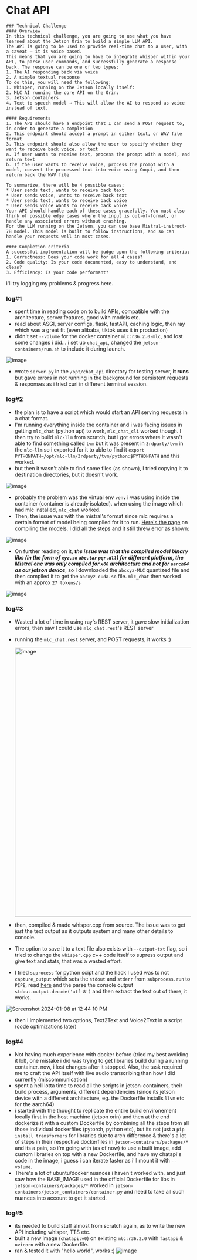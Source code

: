 # Chat API
```
### Technical Challenge
#### Overview 
In this technical challenge, you are going to use what you have learned about the Jetson Orin to build a simple LLM API. 
The API is going to be used to provide real-time chat to a user, with a caveat — it is voice based. 
This means that you are going to have to integrate whisper within your API, to parse user commands, and successfully generate a response back. The response can be one of two types: 
1. The AI responding back via voice 
2. A simple textual response 
To do this, you will need the following: 
1. Whisper, running on the Jetson locally itself: 
2. MLC AI running the core API on the Orin:  
3. Jetson containers 
4. Text to speech model → This will allow the AI to respond as voice instead of text.
   
#### Requirements 
1. The API should have a endpoint that I can send a POST request to, in order to generate a completion 
2. This endpoint should accept a prompt in either text, or WAV file format
3. This endpoint should also allow the user to specify whether they want to receive back voice, or text 
a. If user wants to receive text, process the prompt with a model, and return text 
b. If the user wants to receive voice, process the prompt with a model, convert the processed text into voice using Coqui, and then return back the WAV file
 
To summarize, there will be 4 possible cases: 
* User sends text, wants to receive back text 
* User sends voice, wants to receive back text 
* User sends text, wants to receive back voice 
* User sends voice wants to receive back voice 
Your API should handle each of these cases gracefully. You must also think of possible edge cases where the input is out-of-format, or handle any associated errors without crashing. 
For the LLM running on the Jetson, you can use base Mistral-instruct-7B model. This model is built to follow instructions, and so can handle your requests well in most cases.

#### Completion criteria 
A successful implementation will be judge upon the following criteria:
1. Correctness: Does your code work for all 4 cases? 
2. Code quality: Is your code documented, easy to understand, and clean?
3. Efficiency: Is your code performant?
```
i'll try logging my problems & progress here.

### log#1

- spent time in reading code on to build APIs, compatible with the architecture, server features, good with models etc.
- read about ASGI, server configs, flask, fastAPI, caching logic, then ray which was a great fit (even alibaba, tiktok uses it in production)
- didn't set `--volume` for the docker container `mlc:r36.2.0-mlc`, and lost some changes i did... i set up `chat_api`, changed the `jetson-containers/run.sh` to include it during launch. 

![image](https://github.com/sujantkumarkv/deepshard-tasks/assets/73742938/26283316-46b6-4a9e-b444-f413186c2a64)

- wrote `server.py` in the `/opt/chat_api` directory for testing server, **it runs** but gave errors in not running in the background for persistent requests & responses as i tried curl in different terminal session.
  
### log#2

- the plan is to have a script which would start an API serving requests in a chat format.
- I'm running everything inside the container and i was facing issues in getting `mlc_chat` (python api) to work, `mlc_chat_cli` worked though. I then try to build `mlc-llm` from scratch, but i got errors where it wasn't able to find something called `tvm` but it was present in `3rdparty/tvm` in the `mlc-llm` so i exported for it to able to find it `export PYTHONPATH=/opt/mlc-llm/3rdparty/tvm/python:$PYTHONPATH` and this worked.
- but then it wasn't able to find some files (as shown), I tried copying it to destination directories, but it doesn't work.
  
![image](https://github.com/sujantkumarkv/deepshard-tasks/assets/73742938/610ccf28-0ee3-4354-8543-acfbe703cdfb)

- probably the problem was the virtual env `venv` i was using inside the container (container is already isolated). when using the image which had mlc installed, `mlc_chat` worked.
- Then, the issue was with the mistral's format since mlc requires a certain format of model being compiled for it to run. [Here's the page](https://llm.mlc.ai/docs/compilation/compile_models.html) on compiling the models. I did all the steps and it still threw error as shown:

![image](https://github.com/sujantkumarkv/deepshard-tasks/assets/73742938/598ab4d7-3de7-4df6-b1bb-9107e0b774cc)
  
- On further reading on it, **_the issue was that the compiled model binary libs (in the form of `xyz.so` `abc.tar` `pqr.dll`) for different platform, the Mistral one was only compiled for `x86` architecture and not for `aarch64` as our jetson device_**, so I downloaded the `abcxyz-MLC` quantized file and then compiled it to get the `abcxyz-cuda.so` file. `mlc_chat` then worked with an approx `27 tokens/s`

![image](https://github.com/sujantkumarkv/deepshard-tasks/assets/73742938/f4226c10-2f82-49b1-99ad-ddfe3d142508)

### log#3

- Wasted a lot of time in using ray's REST server, it gave slow initialization errors, then saw I could use `mlc_chat.rest`'s REST server
- running the `mlc_chat.rest` server, and POST requests, it works :)

  <img width="733" alt="image" src="https://github.com/sujantkumarkv/deepshard-tasks/assets/73742938/8f47b978-a39f-4a90-9fae-3e3c57d6ed82">

- then, compiled & made whisper.cpp from source. The issue was to get *just* the text output as it outputs system and many other details to console.
- The option to save it to a text file also exists with `--output-txt` flag, so i tried to change the `whisper.cpp` c++ code itself to supress output and give text and stats, that was a wasted effort.
- I tried `suprocess` for python scipt and the hack I used was to not `capture_output` which sets the `stdout` and `stderr` from `subprocess.run` to `PIPE`, read [here](https://docs.python.org/3/library/subprocess.html#subprocess.run) and the parse the console output `stdout.output.decode('utf-8')` and then extract the text out of there, it works.
  
![Screenshot 2024-01-08 at 12 44 10 PM](https://github.com/sujantkumarkv/deepshard-tasks/assets/73742938/8cf74bdf-ea3d-4856-950c-ff5f6ca3563e)

- then I implemented two options, Text2Text and Voice2Text in a script (code optimizations later)


### log#4

- Not having much experience with docker before (tried my best avoiding it lol), one mistake i did was trying to get libraries build during a running container. now, i lost changes after it stopped. Also, the task required me to craft the API itself with live audio transcribing than how I did currently (miscommunication)
- spent a hell lotta time to read all the scripts in jetson-containers, their build process, arguments, different dependencies (since its jetson device with a different architecture, eg. the Dockerfile installs `llvm` etc for the aarch64)
- i started with the thought to replicate the entire build environement locally first in the host machine (jetson orin) and then at the end dockerize it with a custom Dockerfile by combining all the steps from all those individual dockerfiles (pytorch, python etc), but its not just a `pip install transformers` for libraries due to arch difference & there's a lot of steps in their respective dockerfiles in `jetson-containers/packages/*` and its a pain, so i'm going with (as of now) to use a built image, add custom libraries on top with a new Dockerfile, and have my chatapi's code in the image, i guess i can iterate faster as i'll mount it with `--volume`.
- There's a lot of ubuntu/docker nuances i haven't worked with, and just saw how the BASE_IMAGE used in the official Dockerfile for libs in `jetson-containers/packages/*` worked in `jetson-containers/jetson_containers/container.py` and need to take all such nuances into account to get it started.

### log#5

- its needed to build stuff almost from scratch again, as to write the new API including whisper, TTS etc.
- built a new image (`chatapi:v0`) on existing `mlc:r36.2.0` with `fastapi` & `uvicorn` with a new Dockerfile.
- ran & tested it with "hello world", works :)
  ![image](https://github.com/sujantkumarkv/deepshard-tasks/assets/73742938/2bf6146a-7208-4cd8-b54b-74759061c82e)

